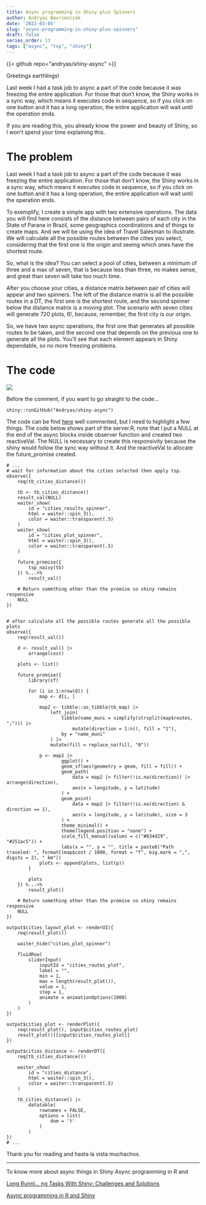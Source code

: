 ```yaml
---
title: Async programming in Shiny plus Spinners
author: Andryas Wavrzenczak
date: '2022-03-05'
slug: "async-programming-in-shiny-plus-spinners"
draft: false
series_order: 13
tags: ["async", "tsp", "shiny"]
---
```


{{< github repo="andryas/shiny-async" >}}

Greetings earthlings!

Last week I had a task job to async a part of the code because it was freezing the entire application. For those that don’t know, the Shiny works in a sync way, which means it executes code in sequence, so if you click on one button and it has a long operation, the entire application will wait until the operation ends.

If you are reading this, you already know the power and beauty of Shiny, so I won’t spend your time explaining this.

<!--more-->

# The problem

Last week I had a task job to async a part of the code because it was freezing the entire application. For those that
don’t know, the Shiny works in a sync way, which means it executes code in sequence, so if you click on one button and
it has a long operation, the entire application will wait until the operation ends.  

To exemplify, I create a simple app with two extensive operations. The data you will find here consists of the distance
between pairs of each city in the State of Parana in Brazil, some geographics coordinations and sf things to create
maps. And we will be using the idea of Travel Salesman to illustrate. We will calculate all the possible routes between
the cities you select, considering that the first one is the origin and seeing which ones have the shortest route.  

So, what is the idea? You can select a pool of cities, between a minimum of three and a max of seven, that is because
less than three, no makes sense, and great than seven will take too much time. 

After you choose your cities, a distance matrix between pair of cities will appear and two spinners. The left of the
distance matrix is all the possible routes in a DT, the first one is the shortest route, and the second spinner below
the distance matrix is a moving plot. The scenario with seven cities will generate 720 plots, 6!, because, remember, the
first city is our origin.  

So, we have two async operations, the first one that generates all possible routes to be taken, and the second one that
depends on the previous one to generate all the plots. You’ll see that each element appears in Shiny dependable, so no
more freezing problems. 

# The code

![](https://raw.githubusercontent.com/Andryas/shiny-async/master/example.gif)

Before the comment, if you want to go straight to the code...

```
shiny::runGitHub("Andryas/shiny-async")
```

The code can be find [here](https://github.com/andryas/shiny-async) well commented, but I need to highlight a few
things. The code below shows part of the server.R, note that I put a NULL at the end of the async blocks inside observer
function and created two reactiveVal. The NULL is necessary to create this responsivity because the shiny would follow
the sync way without it. And the reactiveVal to allocate the future_promise created.

```
# ...
# wait for information about the cities selected then apply tsp.
observe({
    req(tb_cities_distance())

    tb <- tb_cities_distance()
    result_val(NULL)
    waiter_show(
        id = "cities_results_spinner",
        html = waiter::spin_3(),
        color = waiter::transparent(.5)
    )
    waiter_show(
        id = "cities_plot_spinner",
        html = waiter::spin_3(),
        color = waiter::transparent(.5)
    )

    future_promise({
        tsp_naivy(tb)
    }) %...>%
        result_val()

    # Return something other than the promise so shiny remains responsive
    NULL
})


# after calculate all the possible routes generate all the possible plots
observe({
    req(result_val())

    d <- result_val() |>
        arrange(cost)
    
    plots <- list()
    
    future_promise({
        library(sf)

        for (i in 1:nrow(d)) {
            map <- d[i, ]

            map2 <- tibble::as_tibble(tb_map) |> 
                left_join(
                    tibble(name_muni = simplify(strsplit(map$routes, ";"))) |>
                        mutate(direction = 1:n(), fill = "1"),
                    by = "name_muni"
                ) |>
                mutate(fill = replace_na(fill, "0"))

            p <- map2 |>
                    ggplot() +
                    geom_sf(aes(geometry = geom, fill = fill)) +
                    geom_path(
                        data = map2 |> filter(!is.na(direction)) |> arrange(direction),
                        aes(x = longitude, y = latitude)
                    ) +
                    geom_point(
                        data = map2 |> filter(!is.na(direction) & direction == 1),
                        aes(x = longitude, y = latitude), size = 3
                    ) +
                    theme_minimal() +
                    theme(legend.position = "none") +
                    scale_fill_manual(values = c("#834d29", "#251ac5")) +
                    labs(x = "", y = "", title = paste0("Path traveled: ", formatC(map$cost / 1000, format = "f", big.mark = ",", digits = 2), " km"))
            plots <- append(plots, list(p))
        }

        plots
    }) %...>%
        result_plot()

    # Return something other than the promise so shiny remains responsive
    NULL
})

output$cities_layout_plot <- renderUI({
    req(result_plot())

    waiter_hide("cities_plot_spinner")

    fluidRow(
        sliderInput(
            inputId = "cities_routes_plot", 
            label = "",
            min = 1, 
            max = length(result_plot()), 
            value = 1, 
            step = 1,
            animate = animationOptions(1000)
        )
    )
})

output$cities_plot <- renderPlot({
    req(result_plot(), input$cities_routes_plot)
    result_plot()[[input$cities_routes_plot]]
})

output$cities_distance <- renderDT({
    req(tb_cities_distance())

    waiter_show(
        id = "cities_distance",
        html = waiter::spin_3(),
        color = waiter::transparent(.5)
    )

    tb_cities_distance() |>
        datatable(
            rownames = FALSE,
            options = list(
                dom = 't'
            )
        )
})
# ...
```


Thank you for reading and hasta la vista muchachos.  

***

To know more about async things in Shiny Async programming in R and

[Long Runni...
ng Tasks With Shiny: Challenges and Solutions](https://www.r-bloggers.com/2018/07/long-running-tasks-with-shiny-challenges-and-solutions/)

[Async programming in R and Shiny](https://medium.com/@joe.cheng/async-programming-in-r-and-shiny-ebe8c5010790)